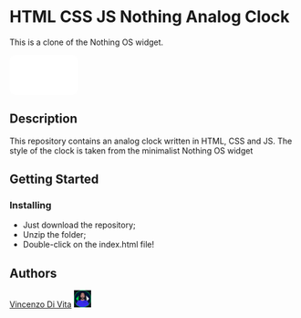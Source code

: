 # HTML CSS JS Nothing Analog Clock

This is a clone of the Nothing OS widget.

<div style="width: 100px; height: 50px; background-color: #ffffff; border-radius: 10px; text-align: center; padding: 10px;">
  <a href="URL_DEL_TUO_SITO" style="color: white; text-decoration: none; font-weight: bold;">Preview del Sito</a>
</div>


## Description

This repository contains an analog clock written in HTML, CSS and JS.
The style of the clock is taken from the minimalist Nothing OS widget 

## Getting Started

### Installing

* Just download the repository;
* Unzip the folder;
* Double-click on the index.html file!

## Authors
[Vincenzo Di Vita](https://github.com/vincenzodivita)
<img style="display: inline;" src="https://github.com/vincenzodivita/avatar/blob/main/Avatar%20boolean.png?raw=true" alt="Vincenzo's Profile Image" width="30" height="30">
